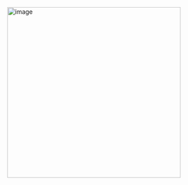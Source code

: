 <img width="398" height="394" alt="image" src="https://github.com/user-attachments/assets/6b9bb1c7-69c7-4b76-a149-10b4aa7fd4cf" />


